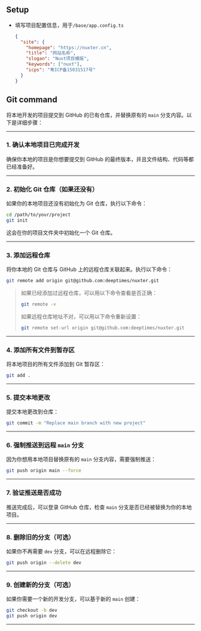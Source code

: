 ## Setup

- 填写项目配置信息，用于`/base/app.config.ts`
  ```json [package.json]
  {
    "site": {
      "homepage": "https://nuxter.cn",
      "title": "网站名称",
      "slogan": "Nuxt项目模版",
      "keywords": ["nuxt"],
      "icps": "粤ICP备15031517号"
    }
  }
  ```

## Git command
将本地开发的项目提交到 GitHub 的已有仓库，并替换原有的 `main` 分支内容。以下是详细步骤：

---

### 1. **确认本地项目已完成开发**
确保你本地的项目是你想要提交到 GitHub 的最终版本，并且文件结构、代码等都已经准备好。

---

### 2. **初始化 Git 仓库（如果还没有）**
如果你的本地项目还没有初始化为 Git 仓库，执行以下命令：

```bash
cd /path/to/your/project
git init
```

这会在你的项目文件夹中初始化一个 Git 仓库。

---

### 3. **添加远程仓库**
将你本地的 Git 仓库与 GitHub 上的远程仓库关联起来。执行以下命令：

```bash
git remote add origin git@github.com:deeptimes/nuxter.git
```

> 如果已经添加过远程仓库，可以用以下命令查看是否正确：
> ```bash
> git remote -v
> ```
> 如果远程仓库地址不对，可以用以下命令重新设置：
> ```bash
> git remote set-url origin git@github.com:deeptimes/nuxter.git
> ```

---

### 4. **添加所有文件到暂存区**
将本地项目的所有文件添加到 Git 暂存区：

```bash
git add .
```

---

### 5. **提交本地更改**
提交本地更改到仓库：

```bash
git commit -m "Replace main branch with new project"
```

---

### 6. **强制推送到远程 `main` 分支**
因为你想用本地项目替换原有的 `main` 分支内容，需要强制推送：

```bash
git push origin main --force
```

---

### 7. **验证推送是否成功**
推送完成后，可以登录 GitHub 仓库，检查 `main` 分支是否已经被替换为你的本地项目。

---

### 8. **删除旧的分支（可选）**
如果你不再需要 `dev` 分支，可以在远程删除它：

```bash
git push origin --delete dev
```

---

### 9. **创建新的分支（可选）**
如果你需要一个新的开发分支，可以基于新的 `main` 创建：

```bash
git checkout -b dev
git push origin dev
```
---
